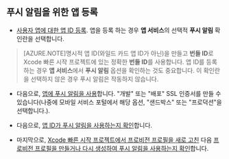 
## <a id="register"></a>푸시 알림을 위한 앱 등록

* [사용자 앱에 대한 앱 ID 등록](https://developer.apple.com/library/ios/documentation/IDEs/Conceptual/AppDistributionGuide/MaintainingProfiles/MaintainingProfiles.html#//apple_ref/doc/uid/TP40012582-CH30-SW991). 앱을 등록 하는 경우 **앱 서비스**의 선택적 **푸시 알림** 확인란을 선택합니다.

> [AZURE.NOTE]명시적 앱 ID(와일드 카드 앱 ID가 아닌)을 만들고 **번들 ID**로 Xcode 빠른 시작 프로젝트에 있는 정확한 **번들 ID**를 사용합니다. 앱 ID를 등록하는 경우 **앱 서비스**에서 **푸시 알림** 옵션을 확인하는 것도 중요합니다. 이 확인란을 선택하지 않은 경우 푸시 알림은 작동하지 않습니다.

* 다음으로, [앱에 푸시 알림을 사용](https://developer.apple.com/library/ios/documentation/IDEs/Conceptual/AppDistributionGuide/ConfiguringPushNotifications/ConfiguringPushNotifications.html#//apple_ref/doc/uid/TP40012582-CH32-SW6)합니다. "개발" 또는 "배포" SSL 인증서를 만들 수 있습니다(나중에 모바일 서비스 포털에서 해당 옵션, "샌드박스" 또는 "프로덕션"을 선택합니다.).

* 다음으로, [앱 ID가 푸시 알림을 사용하는지 확인](https://developer.apple.com/library/ios/documentation/IDEs/Conceptual/AppDistributionGuide/ConfiguringPushNotifications/ConfiguringPushNotifications.html#//apple_ref/doc/uid/TP40012582-CH32-SW8)합니다.

* 마지막으로, [Xcode 빠른 시작 프로젝트에서 프로비전 프로필을 새로 고친](https://developer.apple.com/library/ios/documentation/IDEs/Conceptual/AppDistributionGuide/ConfiguringPushNotifications/ConfiguringPushNotifications.html#//apple_ref/doc/uid/TP40012582-CH32-SW10) 다음 [프로비전 프로필을 만들거나 다시 생성하여 푸시 알림을 사용하는지 확인](https://developer.apple.com/library/ios/documentation/IDEs/Conceptual/AppDistributionGuide/ConfiguringPushNotifications/ConfiguringPushNotifications.html#//apple_ref/doc/uid/TP40012582-CH32-SW12)합니다.

<!---HONumber=July15_HO4-->